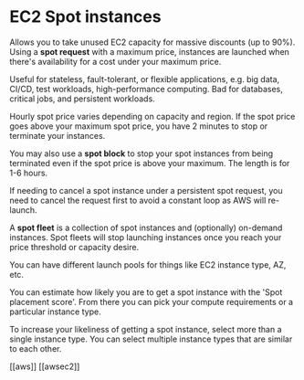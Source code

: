 # EC2 Spot instances

Allows you to take unused EC2 capacity for massive discounts (up to 90%). Using a **spot request** with a maximum price, instances are launched when there's availability for a cost under your maximum price.

Useful for stateless, fault-tolerant, or flexible applications, e.g. big data, CI/CD, test workloads, high-performance computing.
Bad for databases, critical jobs, and persistent workloads.

Hourly spot price varies depending on capacity and region. If the spot price goes above your maximum spot price, you have 2 minutes to stop or terminate your instances.

You may also use a **spot block** to stop your spot instances from being terminated even if the spot price is above your maximum. The length is for 1-6 hours.

If needing to cancel a spot instance under a persistent spot request, you need to cancel the request first to avoid a constant loop as AWS will re-launch.

A **spot fleet** is a collection of spot instances and (optionally) on-demand instances. Spot fleets will stop launching instances once you reach your price threshold or capacity desire.

You can have different launch pools for things like EC2 instance type, AZ, etc.

You can estimate how likely you are to get a spot instance with the 'Spot placement score'. From there you can pick your compute requirements or a particular instance type.

To increase your likeliness of getting a spot instance, select more than a single instance type. You can select multiple instance types that are similar to each other.

[[aws]]
[[awsec2]]